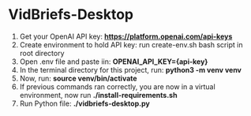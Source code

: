 # VidBriefs-Desktop

1. Get your OpenAI API key: **https://platform.openai.com/api-keys**
2. Create environment to hold API key:  run create-env.sh bash script in root directory
3. Open .env file and paste iin: **OPENAI_API_KEY={api-key}**
4. In the terminal directory for this project, run: **python3 -m venv venv**
5. Now, run: **source venv/bin/activate**
6. If previous commands ran correctly, you are now in a virtual environment, now run **./install-requirements.sh**
7. Run Python file: **./vidbriefs-desktop.py**
